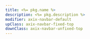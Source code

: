 ```yaml
---
title: <%= pkg.name %>
description: <%= pkg.description %>
modifier: axix-navbar-default
upClass: axix-navbar-fixed-top
downClass: axix-navbar-unfixed-top
---
```

